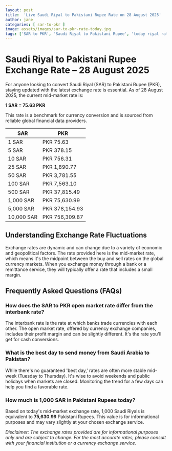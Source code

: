 ```yaml
---
layout: post
title:  'Live Saudi Riyal to Pakistani Rupee Rate on 28 August 2025'
author: jane
categories: [ sar-to-pkr ]
image: assets/images/sar-to-pkr-rate-today.jpg
tags: ['SAR to PKR', 'Saudi Riyal to Pakistani Rupee', 'today riyal rate in pakistan', 'saudi riyal rate', 'open market riyal rate']
---
```


# Saudi Riyal to Pakistani Rupee Exchange Rate – 28 August 2025

For anyone looking to convert Saudi Riyal (SAR) to Pakistani Rupee (PKR), staying updated with the latest exchange rate is essential. As of 28 August 2025, the current mid-market rate is:

**1 SAR = 75.63 PKR**

This rate is a benchmark for currency conversion and is sourced from reliable global financial data providers.

| SAR | PKR |
| --- | --- |
| 1 SAR | PKR 75.63 |
| 5 SAR | PKR 378.15 |
| 10 SAR | PKR 756.31 |
| 25 SAR | PKR 1,890.77 |
| 50 SAR | PKR 3,781.55 |
| 100 SAR | PKR 7,563.10 |
| 500 SAR | PKR 37,815.49 |
| 1,000 SAR | PKR 75,630.99 |
| 5,000 SAR | PKR 378,154.93 |
| 10,000 SAR | PKR 756,309.87 |


## Understanding Exchange Rate Fluctuations

Exchange rates are dynamic and can change due to a variety of economic and geopolitical factors. The rate provided here is the mid-market rate, which means it's the midpoint between the buy and sell rates on the global currency markets. When you exchange money through a bank or a remittance service, they will typically offer a rate that includes a small margin.

## Frequently Asked Questions (FAQs)

### How does the SAR to PKR open market rate differ from the interbank rate?

The interbank rate is the rate at which banks trade currencies with each other. The open market rate, offered by currency exchange companies, includes their profit margin and can be slightly different. It's the rate you'll get for cash conversions.

### What is the best day to send money from Saudi Arabia to Pakistan?

While there's no guaranteed 'best day,' rates are often more stable mid-week (Tuesday to Thursday). It's wise to avoid weekends and public holidays when markets are closed. Monitoring the trend for a few days can help you find a favorable rate.

### How much is 1,000 SAR in Pakistani Rupees today?

Based on today's mid-market exchange rate, 1,000 Saudi Riyals is equivalent to **75,630.99** Pakistani Rupees. This value is for informational purposes and may vary slightly at your chosen exchange service.



*Disclaimer: The exchange rates provided are for informational purposes only and are subject to change. For the most accurate rates, please consult with your financial institution or a currency exchange service.*
